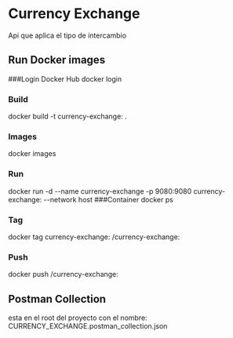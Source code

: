 # Currency Exchange

Api que aplica el tipo de intercambio 

## Run Docker images

###Login Docker Hub
docker login 

### Build
docker build -t currency-exchange:<version> .

### Images

docker images

### Run
docker run -d --name currency-exchange -p 9080:9080 currency-exchange:<version> --network host
###Container
docker ps

### Tag

docker tag currency-exchange:<version> <username>/currency-exchange:<version>

### Push

docker push <username>/currency-exchange:<version>


## Postman Collection

esta en el root del proyecto con el nombre: CURRENCY_EXCHANGE.postman_collection.json
